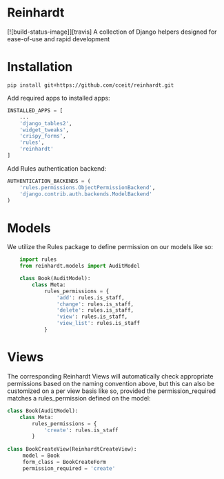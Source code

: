 # Reinhardt

[![build-status-image]][travis]
A collection of Django helpers designed for ease-of-use and rapid development

# Installation

    pip install git+https://github.com/cceit/reinhardt.git
    
Add required apps to installed apps:

```python
INSTALLED_APPS = [
    ...
    'django_tables2',
    'widget_tweaks',
    'crispy_forms',
    'rules',
    'reinhardt'
]
```

Add Rules authentication backend:

```python
AUTHENTICATION_BACKENDS = (
    'rules.permissions.ObjectPermissionBackend',
    'django.contrib.auth.backends.ModelBackend'
)
```
    
# Models

We utilize the Rules package to define permission on our models like so:

```python
    import rules
    from reinhardt.models import AuditModel

    class Book(AuditModel):
        class Meta:
            rules_permissions = {
                'add': rules.is_staff,
                'change': rules.is_staff,
                'delete': rules.is_staff,
                'view': rules.is_staff,
                'view_list': rules.is_staff
            }
```
            
            
# Views

The corresponding Reinhardt Views will automatically check appropriate permissions based on the naming convention above, but this can also be customized on a per view basis like so, provided the permission_required matches a rules_permission defined on the model:
```python
class Book(AuditModel):
    class Meta:
        rules_permissions = {
            'create': rules.is_staff
        }
        
class BookCreateView(ReinhardtCreateView):
     model = Book
     form_class = BookCreateForm
     permission_required = 'create'
```
    

